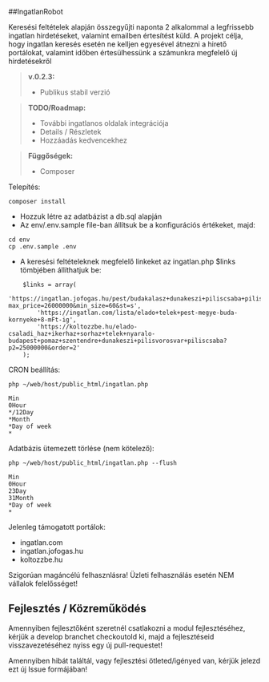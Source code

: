 ##IngatlanRobot

Keresési feltételek alapján összegyűjti naponta 2 alkalommal a legfrissebb 
ingatlan hirdetéseket, valamint emailben értesítést küld. A projekt célja, hogy
ingatlan keresés esetén ne kelljen egyesével átnezni a hirető portálokat, valamint
időben értesülhessünk a számunkra megfelelő új hirdetésekről

> **v.0.2.3:**
>
> - Publikus stabil verzió

> **TODO/Roadmap:**
> - További ingatlanos oldalak integrációja
> - Details / Részletek
> - Hozzáadás kedvencekhez

> **Függőségek:**
> - Composer

Telepítés:
```
composer install
```

- Hozzuk létre az adatbázist a db.sql alapján
- Az env/.env.sample file-ban állítsuk be a konfigurációs értékeket, majd:

```
cd env
cp .env.sample .env
```

- A keresési feltételeknek megfelelő linkeket az ingatlan.php $links tömbjében állíthatjuk be:

```
    $links = array(
        'https://ingatlan.jofogas.hu/pest/budakalasz+dunakeszi+piliscsaba+pilisvorosvar+pomaz+szentendre/haz?max_price=26000000&min_size=60&st=s',
        'https://ingatlan.com/lista/elado+telek+pest-megye-buda-kornyeke+8-mFt-ig',
        'https://koltozzbe.hu/elado-csaladi_haz+ikerhaz+sorhaz+telek+nyaralo-budapest+pomaz+szentendre+dunakeszi+pilisvorosvar+piliscsaba?p2=25000000&order=2'
    );
```

CRON beállítás:
```
php ~/web/host/public_html/ingatlan.php

Min
0Hour
*/12Day
*Month
*Day of week
*
```

Adatbázis ütemezett törlése (nem kötelező):
```
php ~/web/host/public_html/ingatlan.php --flush

Min
0Hour
23Day
31Month
*Day of week
*
```

Jelenleg támogatott portálok:
- ingatlan.com
- ingatlan.jofogas.hu
- koltozzbe.hu

Szigorúan magáncélú felhasznlásra! Üzleti felhasználás esetén NEM vállalok felelősséget!

Fejlesztés / Közreműködés
-------------------

Amennyiben fejlesztőként szeretnél csatlakozni a modul fejlesztéséhez, kérjük a develop branchet checkoutold ki, majd a fejlesztéseid visszavezetéséhez nyiss egy új pull-requestet!

Amennyiben hibát találtál, vagy fejlesztési ötleted/igényed van, kérjük jelezd ezt új Issue formájában!